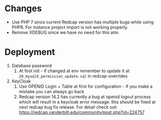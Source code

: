 # Changes

* Use PHP 7 since current Redcap version has multiple bugs while using PHP8. For instance project
  import is not working properly.
* Remove XDEBUG since we have no need for this atm.

# Deployment

1. Database password
    1. At first init - if changed at env remember to update it at `20_mysql8_permission_update.sql`
       in redcap-overrides
2. KeyCloak
    1. Use OPENID Login + Table at first for configuration - if you make a mistake you can always go
       back
    2. Redcap version 14.2 has currently a bug at openid logout process which will result in a
       keycloak error message. this should be fixed at next redcap bug fix release. For detail check
       out: https://redcap.vanderbilt.edu/community/post.php?id=224757 